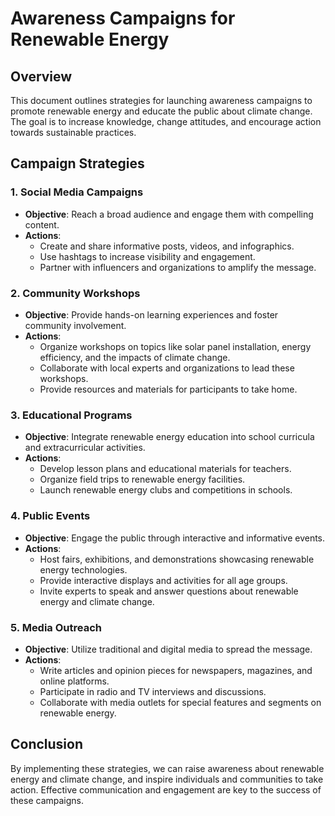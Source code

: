 # Awareness Campaigns for Renewable Energy

## Overview
This document outlines strategies for launching awareness campaigns to promote renewable energy and educate the public about climate change. The goal is to increase knowledge, change attitudes, and encourage action towards sustainable practices.

## Campaign Strategies
### 1. Social Media Campaigns
- **Objective**: Reach a broad audience and engage them with compelling content.
- **Actions**:
  - Create and share informative posts, videos, and infographics.
  - Use hashtags to increase visibility and engagement.
  - Partner with influencers and organizations to amplify the message.

### 2. Community Workshops
- **Objective**: Provide hands-on learning experiences and foster community involvement.
- **Actions**:
  - Organize workshops on topics like solar panel installation, energy efficiency, and the impacts of climate change.
  - Collaborate with local experts and organizations to lead these workshops.
  - Provide resources and materials for participants to take home.

### 3. Educational Programs
- **Objective**: Integrate renewable energy education into school curricula and extracurricular activities.
- **Actions**:
  - Develop lesson plans and educational materials for teachers.
  - Organize field trips to renewable energy facilities.
  - Launch renewable energy clubs and competitions in schools.

### 4. Public Events
- **Objective**: Engage the public through interactive and informative events.
- **Actions**:
  - Host fairs, exhibitions, and demonstrations showcasing renewable energy technologies.
  - Provide interactive displays and activities for all age groups.
  - Invite experts to speak and answer questions about renewable energy and climate change.

### 5. Media Outreach
- **Objective**: Utilize traditional and digital media to spread the message.
- **Actions**:
  - Write articles and opinion pieces for newspapers, magazines, and online platforms.
  - Participate in radio and TV interviews and discussions.
  - Collaborate with media outlets for special features and segments on renewable energy.

## Conclusion
By implementing these strategies, we can raise awareness about renewable energy and climate change, and inspire individuals and communities to take action. Effective communication and engagement are key to the success of these campaigns.